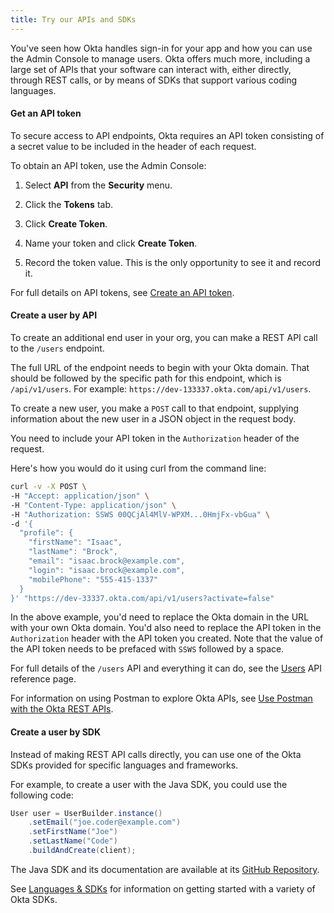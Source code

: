 ```yaml
---
title: Try our APIs and SDKs
---
```


You've seen how Okta handles sign-in for your app and how you can use the Admin Console to manage users. Okta offers much more, including a large set of APIs that your software can interact with, either directly, through REST calls, or by means of SDKs that support various coding languages.

#### Get an API token

To secure access to API endpoints, Okta requires an API token consisting of a secret value to be included in the header of each request.

To obtain an API token, use the Admin Console:

1. Select **API** from the **Security** menu.

1. Click the **Tokens** tab.

1. Click **Create Token**.

1. Name your token and click **Create Token**.

1. Record the token value. This is the only opportunity to see it and record it.

For full details on API tokens, see [Create an API token](/docs/guides/create-an-api-token/main/).

#### Create a user by API

To create an additional end user in your org, you can make a REST API call to the `/users` endpoint.

The full URL of the endpoint needs to begin with your Okta domain. That should be followed by the specific path for this endpoint, which is `/api/v1/users`. For example: `https://dev-133337.okta.com/api/v1/users`.

To create a new user, you make a `POST` call to that endpoint, supplying information about the new user in a JSON object in the request body.

You need to include your API token in the `Authorization` header of the request.

Here's how you would do it using curl from the command line:

```bash
curl -v -X POST \
-H "Accept: application/json" \
-H "Content-Type: application/json" \
-H "Authorization: SSWS 00QCjAl4MlV-WPXM...0HmjFx-vbGua" \
-d '{
  "profile": {
    "firstName": "Isaac",
    "lastName": "Brock",
    "email": "isaac.brock@example.com",
    "login": "isaac.brock@example.com",
    "mobilePhone": "555-415-1337"
  }
}' "https://dev-33337.okta.com/api/v1/users?activate=false"
```

In the above example, you'd need to replace the Okta domain in the URL with your own Okta domain. You'd also need to replace the API token in the `Authorization` header with the API token you created. Note that the value of the API token needs to be prefaced with `SSWS` followed by a space.

For full details of the `/users` API and everything it can do, see the [Users](/docs/reference/api/users/) API reference page.

For information on using Postman to explore Okta APIs, see [Use Postman with the Okta REST APIs](/code/rest/).

#### Create a user by SDK

Instead of making REST API calls directly, you can use one of the Okta SDKs provided for specific languages and frameworks.

For example, to create a user with the Java SDK, you could use the following code:

```java
User user = UserBuilder.instance()
    .setEmail("joe.coder@example.com")
    .setFirstName("Joe")
    .setLastName("Code")
    .buildAndCreate(client);
```

The Java SDK and its documentation are available at its [GitHub Repository](https://github.com/okta/okta-sdk-java).

See [Languages & SDKs](/docs/) for information on getting started with a variety of Okta SDKs.
